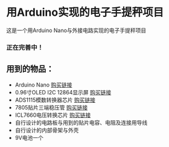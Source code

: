 # 用Arduino实现的电子手提秤项目
这是一个用Arduino Nano与外接电路实现的电子手提秤项目  
### **正在完善中！**

## 用到的物品：
+ Arduino Nano [购买链接](https://item.taobao.com/item.htm?id=557545360329&price=12-14&original_price=13.5-15.5&sourceType=item&sourceType=item&suid=a5b3a9c3-5207-4f49-90f7-ea8c470a1f2a&ut_sk=1.XYuM2uskxPEDAAa%2B4R60UI%2Fa_21646297_1588855623659.Copy.1&un=8b50689baba1586d48f3db66e42fe8f3&share_crt_v=1&spm=a2159r.13376460.0.0&sp_tk=4oK0eGRlNzFvMEZtZUnigrQ=&cpp=1&shareurl=true&short_name=h.V8A0rqD&sm=6354ff&app=chrome)
+ 0.96寸OLED I2C 12864显示屏 [购买链接](https://item.taobao.com/item.htm?spm=a230r.1.14.21.3f2732c0qu0EZt&id=536229555208&ns=1&abbucket=2#detail)
+ ADS1115模数转换器芯片 [购买链接](https://detail.tmall.com/item.htm?spm=a230r.1.14.7.4ce12c7eIelCUD&id=601766525831&ns=1&abbucket=2)
+ 7805贴片三端稳压管 [购买链接](https://detail.tmall.com/item.htm?spm=a230r.1.14.6.5a9b303amULc3c&id=44111955001&cm_id=140105335569ed55e27b&abbucket=2)
+ ICL7660电压转换芯片 [购买链接](https://detail.tmall.com/item.htm?spm=a230r.1.14.23.71065e8aYyy5Fq&id=610882920258&ns=1&abbucket=2)
+ 自行设计的电路板与用到的贴片电容、电阻及连接用导线
+ 自行设计的内部骨架与外壳
+ 9V电池一个